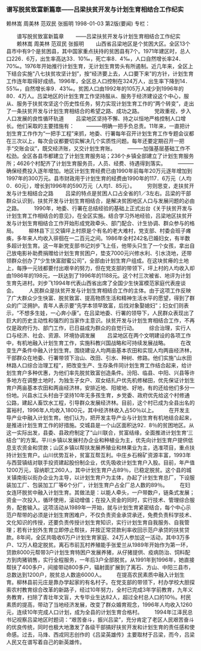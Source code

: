 ### 谱写脱贫致富新篇章——吕梁扶贫开发与计划生育相结合工作纪实
赖林嵩  周美林  范双民  张振明
1998-01-03
第2版(要闻)
专栏：

　　谱写脱贫致富新篇章
　　——吕梁扶贫开发与计划生育相结合工作纪实
　　赖林嵩  周美林  范双民  张振明
　　山西省吕梁地区是个贫困大区。全区13个县市中有9个是贫困县，其中国家重点扶持的贫困县有7个。1971年建区时，总人口226．6万，出生率高达33．10‰，死亡率8．4‰，人口自然增长率24．70‰。1976年开始推行计划生育，无计划生育势头有所遏制。近几年来，全区上下结合实施“八七扶贫攻坚计划”，按“经济要上去，人口要下来”的方针，计划生育工作连年取得好成绩。1996年，全区总人口控制在324万人，出生率下降到14．55‰，自然增长率9．43‰。贫困人口由1992年的105万人减少到1996年的80．4万人。吕梁地区的计划生育工作坚持服从、服务于经济建设这个中心，服从、服务于扶贫攻坚这个历史性任务，努力实现计划生育工作的“两个转变”，走出了一条扶贫开发与计划生育相结合的希望之路、成功之路。
　　党政重视，步入人口发展的良性循环轨道
　　吕梁地区坚持不懈、持之以恒地严格控制人口增长。他们采取的主要措施有：
　　———明确一把手负总责。11年来，一直把计划生育工作作为“一把手工程”来抓，地委、行署每年召开计划生育工作专题会议都在三次以上，每次会议都要切实解决几个实质性问题。每年还要定期召开一把手“交账会议”，既交经济账，又交计划生育账。
　　———加强基层基础工作不松劲。全区各县市都建立了计划生育服务站；236个乡镇全部建立了计划生育服务所；4626个村配齐了计划生育服务员，人员、经费、待遇得到落实。
　　———确保经费投入逐年增加。地区计划生育经费已由1990年前每年20万元逐年增加到1997年的300万元。县市财政用于计划生育的经费由1990年的117．6万元（人均0．60元），增长到1996年的590万元（人均1．85元）。
　　穷则思变，走扶贫开发与计生相结合之路
　　吕梁的特点是贫困人口占全省的1／3左右。吕梁的干部群众认识到，扶贫开发与计划生育相结合，是解决贫困地区人口与发展问题的必由之路。
　　1990年，地委、行署在总结经验的基础上正式出台《关于扶贫开发与计划生育工作相结合的意见》，在全区实施。结合学习外地经验，吕梁地区扶贫开发与计划生育相结合工作开始形成党政牵头、部门配合、计生协调、群众参与的格局。
　　柳林县下三交镇坪上村原是个有名的老大难村，党支部、村委会班子瘫痪，多年来人均收入徘徊在一二百元之间。1986年全村242名已婚妇女，有半数多超计划生育。这一年新党支部书记刘步飞上任，他带头只生了一个女孩，拿出自己放电影补助费捐赠给计划生育贫困户，垫支7000元兴修水利、引水浇地，还带领群众创办了“少生快富甜蜜公司”，全部由计划生育户组成。在这块贫瘠的土地上，每挣一元钱都要付出艰辛的努力，但在党支部的带领下，坪上村的人均收入却由1986年的198元，一跃达到了1996年的1188元。这个村三次被省、地评为计划生育先进村。刘步飞1994年代表山西省出席了全国少生快富模范家庭代表座谈会。
　　人民群众是扶贫开发与计划生育相结合工作的主体。由于这项工作反映了广大群众少生快富、脱贫致富、提高物质生活和精神生活水平的愿望，得到了群众的广泛拥护。青年人表示要“先学本领早致富，后找对象娶媳妇”；妇女们则表示，“不想多生娃，一心奔小康”。在吕梁地委、行署的领导下，人民群众表现出了巨大的历史主动性和强烈的当家作主意识。扶贫开发与计划生育相结合工作，不再仅是政府行为、部门工作，已日益成为群众的自觉行动。
　　综合治理，实行人口与经济、社会、资源、环境协调发展
　　吕梁地区在两个文明建设的各项工作中，有机地融入计划生育工作，实施科教兴国战略和可持续发展战略。
　　在改变生产条件中融入计划生育。围绕建设人均两亩基本农田和实现人均两亩经济林，干部群众在地委、行署带领下治山、改田、引水、种树、修路。他们实施“山水田林路人口综合治理工程”，把改变生产、生存条件同计划生育工作结合起来，给计划生育户多种优惠，为他们率先脱贫致富创造条件。汾阳、临县、中阳、兴县等许多地方在调整土地时，为独生子女户、双女结扎户优先机修梯田，优先保证计划生育户两亩基本农田和两亩经济林，安排近地、阳坡地、好地，有的还给他们多分一份地。兴县水江头村由于坚持10年无多孩生育，乡党委、政府优先给这个村修通公路，建起人畜饮水工程，引导群众发展经济林。目前，这个村已成为全县出名的富裕村，1996年人均收入1800元，其中经济林收入占50％以上。
　　在开发主导产业中融入计划生育。他们认为，把开发主导产业与计划生育有机地结合起来，是推进计划生育工作的好措施。交城县是一个山区面积达92．8％的贫困地区。从这一实际出发，县委、县政府制定了“山川联合，贫富结缘，全面推进计划生育‘三结合’”的方案。平川乡镇以发展村办企业和种植业为主，优先向计划生育户提供低息支农资金和贷款；山区乡镇以帮扶发展养殖业和林果业为主，选准项目，重点扶持计划生育户。山川优势互补，贫富互帮互利。中庄乡石棉矿资源丰富，1993年与西营镇结对联手投资建起股份制企业，优先吸收计划生育户入股。目前，年产值1200万元，容纳职工260人，其中计划生育户占89％，已稳定脱贫。这个县的城关镇南街以街办企业为主导，以计划生育户为主体，办起了计划生育总厂，下设服装加工厂、包装加工厂等6个分厂，计划生育户占全厂总人数的89％。
　　在妇女连环脱贫中融入计划生育。其做法是：以能人牵头，一户带数户，链条式发展；资金一次投入，循环使用，滚动增值；在投入资金的同时，实行技术、管理综合服务，配套输入。这项活动从1989年一开始，就与计划生育紧密结合，每个中心示范户帮带的必须是计划生育困难户，不仅负责资金承贷承还，免费负责科学技术、文化知识的传授，还要负责传授计划生育知识，实行计划生育自我服务、自我管理；若有计划外生育立即停止帮扶，并按正常贷款利率收回示范户承贷的扶贫贷款。8年间，全区共吸收6万户计划生育家庭、24万人参加这一活动，其中3万多户、12万人稳定脱贫。离石市前瓦村养殖能手张爱兰从1989年开始作为第一环，贷款8000元帮带3户计划生育特困户发展养猪，从仔猪提供、疫病防治、饲料配方到肉猪销售，实行全程服务，一年后3户全部脱贫。从1991年到1996年，她直接帮扶了400多户，间接带动800多户，辐射面扩展到了离石、方山、中阳三县市，总数达到1200户，脱贫总人数逾6000人。
　　在提高农民素质中融入计划生育。柳林县前元庄是靠办学起家的有名村子。在党支部的带领下，村办学校大胆探索农村教育综合改革的新路子，经过10年努力，全村已完成3年学前教育，九年义务教育，扫除了青壮年文盲，大专毕业生达82人，超过全村总人口的10％。村民素质的提高，带动了当地经济发展，改变了群众婚育观念，1996年人均收入1260元，连续10年完成人口计划，成为全县的计划生育合格村。
　　1994年江泽民总书记视察吕梁地区时题词：“艰苦奋斗，振兴吕梁”，充分肯定了老区人民艰苦奋斗的优良传统，同时也极大地激发了各级干部搞好扶贫开发和计划生育的责任感和使命感。过去，马烽、西戎同志创作的《吕梁英雄传》主要取材于吕梁，而今，吕梁人民又在谱写着自己的新英雄传。
